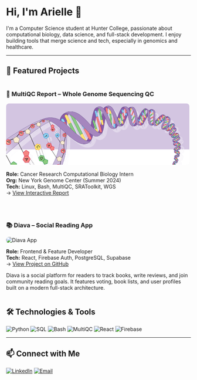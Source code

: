 # Hi, I'm Arielle 👋

I'm a Computer Science student at Hunter College, passionate about computational biology, data science, and full-stack development. I enjoy building tools that merge science and tech, especially in genomics and healthcare.

---

## 🔬 Featured Projects

<div style="display: flex; flex-direction: row; justify-content: space-between; flex-wrap: wrap; gap: 2rem;">

  <!-- Project 1 -->
  <div style="flex: 1; min-width: 320px; max-width: 500px;">
    <h3>🧬 MultiQC Report – Whole Genome Sequencing QC</h3>
    <a href="https://ari-sen.github.io/MultiQC-Report/" target="_blank" style="text-decoration: none; color: inherit;">
      <img src="https://raw.githubusercontent.com/ari-sen/MultiQC-Report/main/multiqc-preview.png" alt="MultiQC Report" style="width: 100%; border-radius: 8px;">
    </a>
    <p><strong>Role:</strong> Cancer Research Computational Biology Intern<br/>
    <strong>Org:</strong> New York Genome Center (Summer 2024)<br/>
    <strong>Tech:</strong> Linux, Bash, MultiQC, SRAToolkit, WGS<br/>
    → <a href="https://ari-sen.github.io/MultiQC-Report/" target="_blank">View Interactive Report</a></p>
  </div>

  <!-- Project 2 -->
  <div style="flex: 1; min-width: 320px; max-width: 500px;">
    <h3>📚 Diava – Social Reading App</h3>
    <a href="https://diava.vercel.app/login" target="_blank" style="text-decoration: none; color: inherit;">
      <img src="https://raw.githubusercontent.com/anitaprova/Diava/master/preview.png" alt="Diava App" style="width: 100%; border-radius: 8px;">
    </a>
    <p><strong>Role:</strong> Frontend & Feature Developer<br/>
    <strong>Tech:</strong> React, Firebase Auth, PostgreSQL, Supabase<br/>
    → <a href="https://github.com/anitaprova/Diava" target="_blank">View Project on GitHub</a></p>
    <p>Diava is a social platform for readers to track books, write reviews, and join community reading goals. It features voting, book lists, and user profiles built on a modern full-stack architecture.</p>
  </div>

</div>


## 🛠 Technologies & Tools
![Python](https://img.shields.io/badge/Python-3776AB?style=for-the-badge&logo=python&logoColor=white)
![SQL](https://img.shields.io/badge/SQL-4479A1?style=for-the-badge&logo=postgresql&logoColor=white)
![Bash](https://img.shields.io/badge/Bash-121011?style=for-the-badge&logo=gnu-bash&logoColor=white)
![MultiQC](https://img.shields.io/badge/MultiQC-ff69b4?style=for-the-badge&logo=github&logoColor=white)
![React](https://img.shields.io/badge/React-61DAFB?style=for-the-badge&logo=react&logoColor=black)
![Firebase](https://img.shields.io/badge/Firebase-FFCA28?style=for-the-badge&logo=firebase&logoColor=black)

---

## 📫 Connect with Me
[![LinkedIn](https://img.shields.io/badge/LinkedIn-blue?style=for-the-badge&logo=linkedin&logoColor=white)](https://www.linkedin.com/in/arielle-s/)
[![Email](https://img.shields.io/badge/Email-arielle%40example.com-red?style=for-the-badge&logo=gmail&logoColor=white)](mailto:arielle219@gmail.com)
